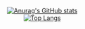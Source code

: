 <!--
**ivanmrsulja/ivanmrsulja** is a ✨ _special_ ✨ repository because its `README.md` (this file) appears on your GitHub profile.

Here are some ideas to get you started:

- 🔭 I’m currently working on ...
- 🌱 I’m currently learning ...
- 👯 I’m looking to collaborate on ...
- 🤔 I’m looking for help with ...
- 💬 Ask me about ...
- 📫 How to reach me: ...
- 😄 Pronouns: ...
- ⚡ Fun fact: ...
-->

<div align="center" markdown="1">

[![Anurag's GitHub stats](https://github-readme-stats.vercel.app/api?username=ivanmrsulja&theme=tokyonight)](https://github.com/anuraghazra/github-readme-stats)   
[![Top Langs](https://github-readme-stats.vercel.app/api/top-langs/?username=ivanmrsulja&layout=compact&theme=tokyonight&hide=javascript,html,makefile,css,lex,yacc)](https://github.com/anuraghazra/github-readme-stats)

</div>

  
